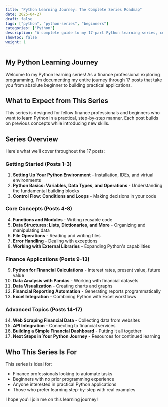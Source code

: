 ```yaml
---
title: "Python Learning Journey: The Complete Series Roadmap"
date: 2025-04-27
draft: false
tags: ["python", "python-series", "beginners"]
categories: ["Python"]
description: "A complete guide to my 17-part Python learning series, covering everything from installation to advanced topics."
showToc: false
weight: 1
---
```


## My Python Learning Journey

Welcome to my Python learning series! As a finance professional exploring programming, I'm documenting my entire journey through 17 posts that take you from absolute beginner to building practical applications.

## What to Expect from This Series

This series is designed for fellow finance professionals and beginners who want to learn Python in a practical, step-by-step manner. Each post builds on previous concepts while introducing new skills.

## Series Overview

Here's what we'll cover throughout the 17 posts:

### Getting Started (Posts 1-3)
1. **Setting Up Your Python Environment** - Installation, IDEs, and virtual environments
2. **Python Basics: Variables, Data Types, and Operations** - Understanding the fundamental building blocks
3. **Control Flow: Conditions and Loops** - Making decisions in your code

### Core Concepts (Posts 4-8)
4. **Functions and Modules** - Writing reusable code
5. **Data Structures: Lists, Dictionaries, and More** - Organizing and manipulating data
6. **File Operations** - Reading and writing files
7. **Error Handling** - Dealing with exceptions
8. **Working with External Libraries** - Expanding Python's capabilities

### Finance Applications (Posts 9-13)
9. **Python for Financial Calculations** - Interest rates, present value, future value
10. **Data Analysis with Pandas** - Working with financial datasets
11. **Data Visualization** - Creating charts and graphs
12. **Financial Reporting Automation** - Generating reports programmatically
13. **Excel Integration** - Combining Python with Excel workflows

### Advanced Topics (Posts 14-17)
14. **Web Scraping Financial Data** - Collecting data from websites
15. **API Integration** - Connecting to financial services
16. **Building a Simple Financial Dashboard** - Putting it all together
17. **Next Steps in Your Python Journey** - Resources for continued learning

## Who This Series Is For

This series is ideal for:
- Finance professionals looking to automate tasks
- Beginners with no prior programming experience
- Anyone interested in practical Python applications
- Those who prefer learning step-by-step with real examples

I hope you'll join me on this learning journey!
